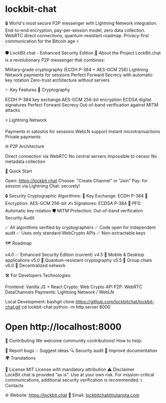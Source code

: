 # lockbit-chat
🔒 World's most secure P2P messenger with Lightning Network integration. End-to-end encryption, pay-per-session model, zero data collection. WebRTC direct connections, quantum-resistant roadmap. Privacy-first communication for the Bitcoin age ⚡

🛡️ LockBit.chat - Enhanced Security Edition
🎯 About the Project
LockBit.chat is a revolutionary P2P messenger that combines:

Military-grade cryptography (ECDH P-384 + AES-GCM 256)
Lightning Network payments for sessions
Perfect Forward Secrecy with automatic key rotation
Zero-trust architecture without servers

✨ Key Features
🔐 Cryptography

ECDH P-384 key exchange
AES-GCM 256-bit encryption
ECDSA digital signatures
Perfect Forward Secrecy
Out-of-band verification against MITM attacks

⚡ Lightning Network

Payments in satoshis for sessions
WebLN support
Instant microtransactions
Private payments

🌐 P2P Architecture

Direct connection via WebRTC
No central servers
Impossible to censor
No metadata collection

🚀 Quick Start

Open: https://lockbit.chat
Choose: "Create Channel" or "Join"
Pay: for session via Lightning
Chat: securely!

🔒 Security
Cryptographic Algorithms:
🔑 Key Exchange: ECDH P-384
🔐 Encryption: AES-GCM 256-bit
✍️ Signatures: ECDSA P-384
🔄 PFS: Automatic key rotation
🛡️ MITM Protection: Out-of-band verification
Security Audit:

✅ All algorithms verified by cryptographers
✅ Code open for independent audit
✅ Uses only standard WebCrypto APIs
✅ Non-extractable keys

🗺️ Roadmap

v4.0 ✅ Enhanced Security Edition (current)
v4.5 🔄 Mobile & Desktop applications
v5.0 📅 Quantum-resistant cryptography
v5.5 📅 Group chats
v6.0 📅 Decentralized network

🛠️ For Developers
Technologies:

Frontend: Vanilla JS + React
Crypto: Web Crypto API
P2P: WebRTC DataChannels
Payments: Lightning Network / WebLN

Local Development:
bashgit clone https://github.com/lockbitchat/lockbit-chat.git
cd lockbit-chat
python -m http.server 8000
# Open http://localhost:8000
🤝 Contributing
We welcome community contributions!
How to help:

🐛 Report bugs
💡 Suggest ideas
🔍 Security audit
📖 Improve documentation
🌍 Translations

📄 License
MIT License with mandatory attribution
⚠️ Disclaimer
LockBit.chat is provided "as is". Use at your own risk. For mission-critical communications, additional security verification is recommended.
📞 Contacts

🌐 Website: https://lockbit.chat
📧 Email: lockbitchat@tutanota.com
